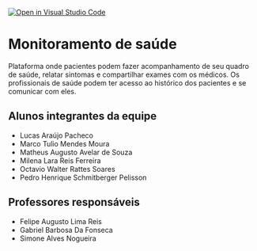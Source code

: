 [![Open in Visual Studio Code](https://classroom.github.com/assets/open-in-vscode-c66648af7eb3fe8bc4f294546bfd86ef473780cde1dea487d3c4ff354943c9ae.svg)](https://classroom.github.com/online_ide?assignment_repo_id=8422925&assignment_repo_type=AssignmentRepo)
# Monitoramento de saúde
Plataforma onde pacientes podem fazer acompanhamento de seu quadro de saúde, relatar sintomas e compartilhar exames com os médicos. Os profissionais de saúde podem ter acesso ao histórico dos pacientes e se comunicar com eles.

## Alunos integrantes da equipe

* Lucas Araújo Pacheco
* Marco Tulio Mendes Moura
* Matheus Augusto Avelar de Souza
* Milena Lara Reis Ferreira
* Octavio Walter Rattes Soares
* Pedro Henrique Schmitberger Pelisson

## Professores responsáveis

* Felipe Augusto Lima Reis
* Gabriel Barbosa Da Fonseca
* Simone Alves Nogueira
